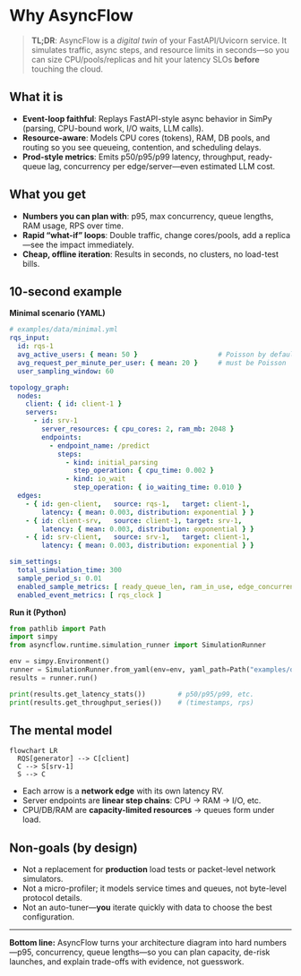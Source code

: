# Why AsyncFlow

> **TL;DR**: AsyncFlow is a *digital twin* of your FastAPI/Uvicorn service. It simulates traffic, async steps, and resource limits in seconds—so you can size CPU/pools/replicas and hit your latency SLOs **before** touching the cloud.

## What it is

* **Event-loop faithful**: Replays FastAPI-style async behavior in SimPy (parsing, CPU-bound work, I/O waits, LLM calls).
* **Resource-aware**: Models CPU cores (tokens), RAM, DB pools, and routing so you see queueing, contention, and scheduling delays.
* **Prod-style metrics**: Emits p50/p95/p99 latency, throughput, ready-queue lag, concurrency per edge/server—even estimated LLM cost.

## What you get

* **Numbers you can plan with**: p95, max concurrency, queue lengths, RAM usage, RPS over time.
* **Rapid “what-if” loops**: Double traffic, change cores/pools, add a replica—see the impact immediately.
* **Cheap, offline iteration**: Results in seconds, no clusters, no load-test bills.

## 10-second example

**Minimal scenario (YAML)**

```yaml
# examples/data/minimal.yml
rqs_input:
  id: rqs-1
  avg_active_users: { mean: 50 }                    # Poisson by default
  avg_request_per_minute_per_user: { mean: 20 }     # must be Poisson
  user_sampling_window: 60

topology_graph:
  nodes:
    client: { id: client-1 }
    servers:
      - id: srv-1
        server_resources: { cpu_cores: 2, ram_mb: 2048 }
        endpoints:
          - endpoint_name: /predict
            steps:
              - kind: initial_parsing
                step_operation: { cpu_time: 0.002 }
              - kind: io_wait
                step_operation: { io_waiting_time: 0.010 }
  edges:
    - { id: gen-client,   source: rqs-1,   target: client-1,
        latency: { mean: 0.003, distribution: exponential } }
    - { id: client-srv,   source: client-1, target: srv-1,
        latency: { mean: 0.003, distribution: exponential } }
    - { id: srv-client,   source: srv-1,   target: client-1,
        latency: { mean: 0.003, distribution: exponential } }

sim_settings:
  total_simulation_time: 300
  sample_period_s: 0.01
  enabled_sample_metrics: [ ready_queue_len, ram_in_use, edge_concurrent_connection ]
  enabled_event_metrics: [ rqs_clock ]
```

**Run it (Python)**

```python
from pathlib import Path
import simpy
from asyncflow.runtime.simulation_runner import SimulationRunner

env = simpy.Environment()
runner = SimulationRunner.from_yaml(env=env, yaml_path=Path("examples/data/minimal.yml"))
results = runner.run()

print(results.get_latency_stats())        # p50/p95/p99, etc.
print(results.get_throughput_series())    # (timestamps, rps)
```

## The mental model

```mermaid
flowchart LR
  RQS[generator] --> C[client]
  C --> S[srv-1]
  S --> C
```

* Each arrow is a **network edge** with its own latency RV.
* Server endpoints are **linear step chains**: CPU → RAM → I/O, etc.
* CPU/DB/RAM are **capacity-limited resources** → queues form under load.

## Non-goals (by design)

* Not a replacement for **production** load tests or packet-level network simulators.
* Not a micro-profiler; it models service times and queues, not byte-level protocol details.
* Not an auto-tuner—**you** iterate quickly with data to choose the best configuration.

---

**Bottom line:** AsyncFlow turns your architecture diagram into hard numbers—p95, concurrency, queue lengths—so you can plan capacity, de-risk launches, and explain trade-offs with evidence, not guesswork.
